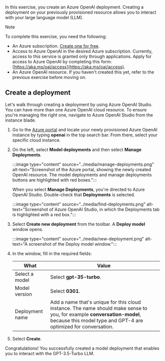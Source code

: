 In this exercise, you create an Azure OpenAI deployment. Creating a deployment on your previously provisioned resource allows you to interact with your large language model (LLM).

> [!NOTE]
> To complete this exercise, you need the following:
>
> - An Azure subscription. [Create one for free](https://azure.microsoft.com/free/ai-services).
> - Access to Azure OpenAI in the desired Azure subscription. Currently, access to this service is granted only through applications. Apply for access to Azure OpenAI by completing this form: [https://aka.ms/oai/access](https://aka.ms/oai/access).
> - An Azure OpenAI resource. If you haven't created this yet, refer to the previous exercise before moving on.

## Create a deployment

Let's walk through creating a deployment by using Azure OpenAI Studio. You can have more than one Azure OpenAI cloud resource. To ensure you're managing the right one, navigate to Azure OpenAI Studio from the instance blade.

1. Go to the [Azure portal](https://portal.azure.com) and locate your newly provisioned Azure OpenAI instance by typing **openai** in the top search bar. From there, select your specific cloud instance.

1. On the left, select **Model deployments** and then select **Manage Deployments**.

    :::image type="content" source="../media/manage-deployments.png" alt-text="Screenshot of the Azure portal, showing the newly created OpenAI resource. The model deployments and manage deployments buttons are highlighted with red boxes.":::

    When you select **Manage Deployments**, you're directed to Azure OpenAI Studio. Double-check that **Deployments** is selected.

    :::image type="content" source="../media/find-deployments.png" alt-text="Screenshot of Azure OpenAI Studio, in which the Deployments tab is highlighted with a red box.":::

1. Select **Create new deployment** from the toolbar. A **Deploy model** window opens.

    :::image type="content" source="../media/new-deployment.png" alt-text="A screenshot of the Deploy model window.":::

1. In the window, fill in the required fields:

    | **What** | **Value** |
    |---|---|
    | Select a model | Select **gpt-35-turbo**. |
    | Model version | Select **0301**. |
    | Deployment name | Add a name that's unique for this cloud instance. The name should make sense to you, for example **conversation-model**, because this model type and GPT-4 are optimized for conversation. |

1. Select **Create**.

Congratulations! You successfully created a model deployment that enables you to interact with the GPT-3.5-Turbo LLM.
